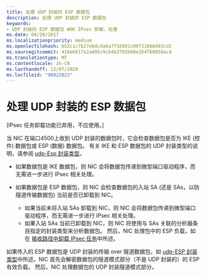 ```yaml
---
title: 处理 UDP 封装的 ESP 数据包
description: 处理 UDP 封装的 ESP 数据包
keywords:
- UDP 封装的 ESP 数据包 WDK IPsec 卸载，处理
ms.date: 04/20/2017
ms.localizationpriority: medium
ms.openlocfilehash: b52c1c7b27ebdcda6a7f16891c00f31866d93cd2
ms.sourcegitcommit: 418e6617e2a695c9cb4b37b5b60e264760858acd
ms.translationtype: MT
ms.contentlocale: zh-CN
ms.lasthandoff: 12/07/2020
ms.locfileid: "96822823"
---
```

# <a name="processing-udp-encapsulated-esp-packets"></a>处理 UDP 封装的 ESP 数据包

\[IPsec 任务卸载功能已弃用，不应使用。\]




当 NIC 在端口4500上收到 UDP 封装的数据包时，它会检查数据包是否为 IKE (控件) 数据包或 ESP (数据) 数据包。 有关 IKE 和 ESP 数据包的 UDP 封装类型的说明，请参阅 [udp-Esp 封装类型](udp-esp-encapsulation-types.md)。

-   如果数据包是 IKE 数据包，则 NIC 会将数据包传递到微型端口驱动程序，而无需进一步进行 IPsec 相关处理。

-   如果数据包是 ESP 数据包，则 NIC 会检查数据包的入站 SA (还是 SAs，以防隧道传输数据包) 当前是否已卸载到 NIC。
    -   如果当前未将入站 SAs 卸载到 NIC，则 NIC 会将数据包传递到微型端口驱动程序，而无需进一步进行 IPsec 相关处理。
    -   如果入站 SAs 当前已卸载到 NIC，则 NIC 将使用与 SAs 关联的分析器条目指定的封装类型来分析数据包。 然后，NIC 处理包中的 ESP 负载，如在 [接收路径中卸载 IPsec 任务](offloading-ipsec-tasks-in-the-receive-path.md)中所述。

如果传入的 ESP 数据包是 UDP 封装的传输 over 隧道数据包，如 [udp-ESP 封装类型](udp-esp-encapsulation-types.md)中所述，NIC 首先会解密数据包的隧道模式部分（不是 UDP 封装的）的 ESP 有效负载。 然后，NIC 处理数据包的 UDP 封装隧道模式部分。

 

 





